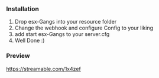 

### Installation
1. Drop esx-Gangs into your resource folder
2. Change the webhook and configure Config to your liking
3. add start esx-Gangs to your server.cfg
4. Well Done :)

### Preview



https://streamable.com/1x4zef
